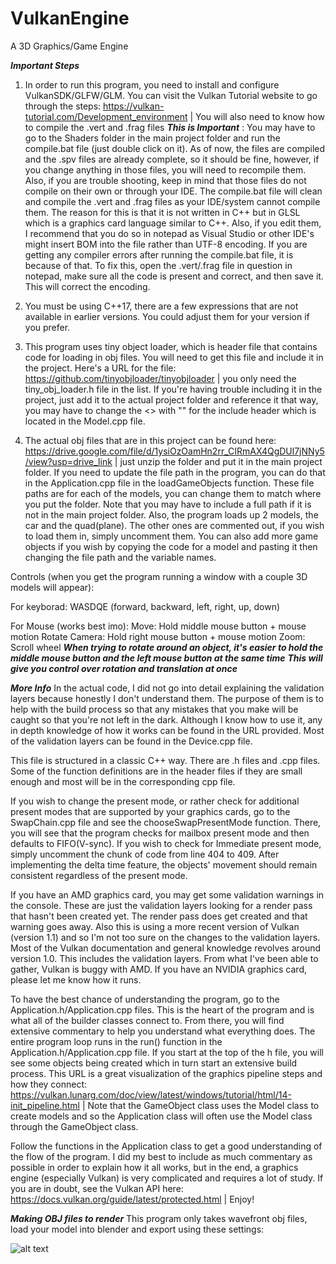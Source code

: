 # VulkanEngine
 A 3D Graphics/Game Engine

***Important Steps***
 1. In order to run this program, you need to install and configure VulkanSDK/GLFW/GLM. You can visit the Vulkan Tutorial website to go through the steps: https://vulkan-tutorial.com/Development_environment | You will also need to know how to compile the .vert and .frag files ***This is Important*** : You may have to go to the Shaders folder in the main project folder and run the compile.bat file (just double click on it). As of now, the files are compiled and the .spv files are already complete, so it should be fine, however, if you change anything in those files, you will need to recompile them. Also, if you are trouble shooting, keep in mind that those files do not compile on their own or through your IDE. The compile.bat file will clean and compile the .vert and .frag files as your IDE/system cannot compile them. The reason for this is that it is not written in C++ but in GLSL which is a graphics card language similar to C++. Also, if you edit them, I recommend that you do so in notepad as Visual Studio or other IDE's might insert BOM into the file rather than UTF-8 encoding. If you are getting any compiler errors after running the compile.bat file, it is because of that. To fix this, open the .vert/.frag file in question in notepad, make sure all the code is present and correct, and then save it. This will correct the encoding.
 
 2. You must be using C++17, there are a few expressions that are not available in earlier versions. You could adjust them for your version if you prefer. 
 
 3. This program uses tiny object loader, which is header file that contains code for loading in obj files. You will need to get this file and include it in the project. Here's a URL for the file: https://github.com/tinyobjloader/tinyobjloader | you only need the tiny_obj_loader.h file in the list. If you're having trouble including it in the project, just add it to the actual project folder and reference it that way, you may have to change the <> with "" for the include header which is located in the Model.cpp file. 
 
 4. The actual obj files that are in this project can be found here: https://drive.google.com/file/d/1ysiOzOamHn2rr_CIRmAX4QgDUl7jNNy5/view?usp=drive_link | just unzip the folder and put it in the main project folder. If you need to update the file path in the program, you can do that in the Application.cpp file in the loadGameObjects function. These file paths are for each of the models, you can change them to match where you put the folder. Note that you may have to include a full path if it is not in the main project folder. Also, the program loads up 2 models, the car and the quad(plane). The other ones are commented out, if you wish to load them in, simply uncomment them. You can also add more game objects if you wish by copying the code for a model and pasting it then changing the file path and the variable names.

 Controls (when you get the program running a window with a couple 3D models will appear):

 For keyborad: WASDQE (forward, backward, left, right, up, down)

 For Mouse (works best imo):
 Move: Hold middle mouse button + mouse motion
 Rotate Camera: Hold right mouse button + mouse motion
 Zoom: Scroll wheel
                        ***When trying to rotate around an object, it's easier to hold the***
                        ***middle mouse button and the left mouse button at the same time***
                        ***This will give you control over rotation and translation at once***
 
 ***More Info***
 In the actual code, I did not go into detail explaining the validation layers because honestly I don't understand them. The purpose of them is to help with the build process so that any mistakes that you make will be caught so that you're not left in the dark. Although I know how to use it, any in depth knowledge of how it works can be found in the URL provided. Most of the validation layers can be found in the Device.cpp file.

 This file is structured in a classic C++ way. There are .h files and .cpp files. Some of the function definitions are in the header files if they are small enough and most will be in the corresponding cpp file.

 If you wish to change the present mode, or rather check for additional present modes that are supported by your graphics cards, go to the SwapChain.cpp file and see the chooseSwapPresentMode function. There, you will see that the program checks for mailbox present mode and then defaults to FIFO(V-sync). If you wish to check for Immediate present mode, simply uncomment the chunk of code from line 404 to 409. After implementing the delta time feature, the objects' movement should remain consistent regardless of the present mode.

 If you have an AMD graphics card, you may get some validation warnings in the console. These are just the validation layers looking for a render pass that hasn't been created yet. The render pass does get created and that warning goes away. Also this is using a more recent version of Vulkan (version 1.1) and so I'm not too sure on the changes to the validation layers. Most of the Vulkan documentation and general knowledge revolves around version 1.0. This includes the validation layers. From what I've been able to gather, Vulkan is  buggy with AMD. If you have an NVIDIA graphics card, please let me know how it runs.

To have the best chance of understanding the program, go to the Application.h/Application.cpp files. This is the heart of the program and is what all of the builder classes connect to. From there, you will find extensive commentary to help you understand what everything does. The entire program loop runs in the run() function in the Application.h/Application.cpp file. If you start at the top of the h file, you will see some objects being created which in turn start an extensive build process. This URL is a great visualization of the graphics pipeline steps and how they connect: https://vulkan.lunarg.com/doc/view/latest/windows/tutorial/html/14-init_pipeline.html | Note that the GameObject class uses the Model class to create models and so the Application class will often use the Model class through the GameObject class.

Follow the functions in the Application class to get a good understanding of the flow of the program. I did my best to include as much commentary as possible in order to explain how it all works, but in the end, a graphics engine (especially Vulkan) is very complicated and requires a lot of study. If you are in doubt, see the Vulkan API here: https://docs.vulkan.org/guide/latest/protected.html | Enjoy!

***Making OBJ files to render***
This program only takes wavefront obj files, load your model into blender and export using these settings:

![alt text](https://drive.google.com/file/d/11nbk_LXf-6smAOH3DBamFLvjYyUSrNkd/view?usp=sharing/Screenshot.png)